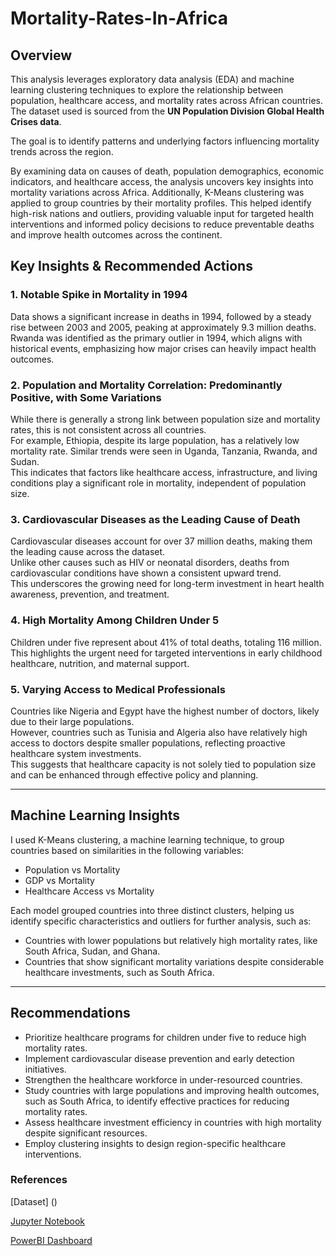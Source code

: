 # Mortality-Rates-In-Africa
## Overview

This analysis leverages exploratory data analysis (EDA) and machine learning clustering techniques to explore the relationship between population, healthcare access, and mortality rates across African countries. The dataset used is sourced from the **UN Population Division Global Health Crises data**.

The goal is to identify patterns and underlying factors influencing mortality trends across the region.

By examining data on causes of death, population demographics, economic indicators, and healthcare access, the analysis uncovers key insights into mortality variations across Africa. Additionally, K-Means clustering was applied to group countries by their mortality profiles. This helped identify high-risk nations and outliers, providing valuable input for targeted health interventions and informed policy decisions to reduce preventable deaths and improve health outcomes across the continent.



## Key Insights & Recommended Actions

### 1. Notable Spike in Mortality in 1994
Data shows a significant increase in deaths in 1994, followed by a steady rise between 2003 and 2005, peaking at approximately 9.3 million deaths.  
Rwanda was identified as the primary outlier in 1994, which aligns with historical events, emphasizing how major crises can heavily impact health outcomes.

### 2. Population and Mortality Correlation: Predominantly Positive, with Some Variations
While there is generally a strong link between population size and mortality rates, this is not consistent across all countries.  
For example, Ethiopia, despite its large population, has a relatively low mortality rate. Similar trends were seen in Uganda, Tanzania, Rwanda, and Sudan.  
This indicates that factors like healthcare access, infrastructure, and living conditions play a significant role in mortality, independent of population size.

### 3. Cardiovascular Diseases as the Leading Cause of Death
Cardiovascular diseases account for over 37 million deaths, making them the leading cause across the dataset.  
Unlike other causes such as HIV or neonatal disorders, deaths from cardiovascular conditions have shown a consistent upward trend.  
This underscores the growing need for long-term investment in heart health awareness, prevention, and treatment.

### 4. High Mortality Among Children Under 5
Children under five represent about 41% of total deaths, totaling 116 million.  
This highlights the urgent need for targeted interventions in early childhood healthcare, nutrition, and maternal support.

### 5. Varying Access to Medical Professionals
Countries like Nigeria and Egypt have the highest number of doctors, likely due to their large populations.  
However, countries such as Tunisia and Algeria also have relatively high access to doctors despite smaller populations, reflecting proactive healthcare system investments.  
This suggests that healthcare capacity is not solely tied to population size and can be enhanced through effective policy and planning.

---

## Machine Learning Insights

I used K-Means clustering, a machine learning technique, to group countries based on similarities in the following variables:

- Population vs Mortality
- GDP vs Mortality
- Healthcare Access vs Mortality

Each model grouped countries into three distinct clusters, helping us identify specific characteristics and outliers for further analysis, such as:

- Countries with lower populations but relatively high mortality rates, like South Africa, Sudan, and Ghana.
- Countries that show significant mortality variations despite considerable healthcare investments, such as South Africa.  


---

## Recommendations

- Prioritize healthcare programs for children under five to reduce high mortality rates.
- Implement cardiovascular disease prevention and early detection initiatives.
- Strengthen the healthcare workforce in under-resourced countries.
- Study countries with large populations and improving health outcomes, such as South Africa, to identify effective practices for reducing mortality rates.
- Assess healthcare investment efficiency in countries with high mortality despite significant resources.
- Employ clustering insights to design region-specific healthcare interventions.




### References

[Dataset] ()

[Jupyter Notebook](https://github.com/yourusername/yourrepo/blob/main/filename.ipynb)

[PowerBI Dashboard](https://app.powerbi.com/view?r=eyJrIjoiYTIwYmZhNGUtMzFmNy00ZWVlLWJmOGItNGVlMDMxYzNlZDc2IiwidCI6IjEwMWQ0NjY0LTg3OGEtNGUzYi04N2Y3LTc4ZjA4Yjc2MjhiYSJ9)

